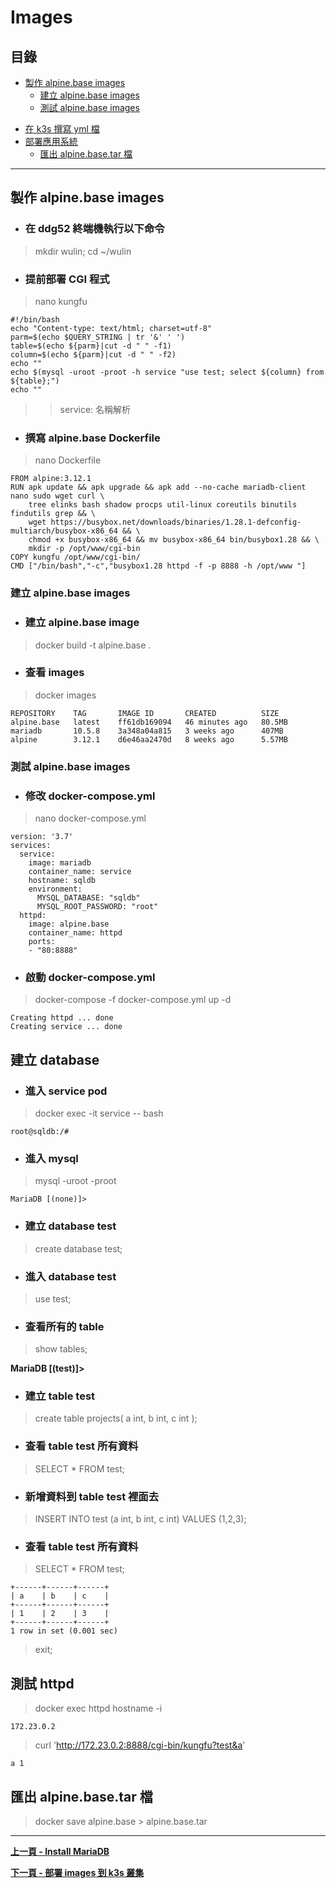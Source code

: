 # Images

## 目錄

- [製作 alpine.base images](#make-alpine.base)
    - [建立 alpine.base images](#build-alpine.base)
    - [測試 alpine.base images](#test-alpine.base)
*   [在 k3s 撰寫 yml 檔](#yml)
*   [部署應用系統](#sys)
    *   [匯出 alpine.base.tar 檔](#save-tar)
---

<h2 id="make-alpine.base">製作 alpine.base images</h2>

- ### 在 ddg52 終端機執行以下命令 

> mkdir wulin; cd ~/wulin

- ### 提前部署 CGI 程式

> nano kungfu
```
#!/bin/bash
echo "Content-type: text/html; charset=utf-8"
parm=$(echo $QUERY_STRING | tr '&' ' ')
table=$(echo ${parm}|cut -d " " -f1)
column=$(echo ${parm}|cut -d " " -f2)
echo ""
echo $(mysql -uroot -proot -h service "use test; select ${column} from ${table};")
echo ""
```
>> service: 名稱解析

- ### 撰寫 alpine.base Dockerfile

> nano Dockerfile
```yaml=
FROM alpine:3.12.1
RUN apk update && apk upgrade && apk add --no-cache mariadb-client nano sudo wget curl \
	tree elinks bash shadow procps util-linux coreutils binutils findutils grep && \
	wget https://busybox.net/downloads/binaries/1.28.1-defconfig-multiarch/busybox-x86_64 && \
	chmod +x busybox-x86_64 && mv busybox-x86_64 bin/busybox1.28 && \
	mkdir -p /opt/www/cgi-bin                                                                                    
COPY kungfu /opt/www/cgi-bin/
CMD ["/bin/bash","-c","busybox1.28 httpd -f -p 8888 -h /opt/www "]
```

<h3 id="build-alpine.base">建立 alpine.base images</h3>

- ### 建立 alpine.base image
> docker build -t alpine.base .

- ### 查看 images
> docker images
```
REPOSITORY    TAG       IMAGE ID       CREATED          SIZE
alpine.base   latest    ff61db169094   46 minutes ago   80.5MB
mariadb       10.5.8    3a348a04a815   3 weeks ago      407MB
alpine        3.12.1    d6e46aa2470d   8 weeks ago      5.57MB
```

<h3 id="test-alpine.base">測試 alpine.base images</h3>

- ### 修改 docker-compose.yml
> nano docker-compose.yml
```yaml=
version: '3.7'
services:
  service:
    image: mariadb
    container_name: service
    hostname: sqldb
    environment:
      MYSQL_DATABASE: "sqldb"
      MYSQL_ROOT_PASSWORD: "root"
  httpd:
    image: alpine.base
    container_name: httpd
    ports:
    - "80:8888"
```

- ### 啟動 docker-compose.yml
> docker-compose -f docker-compose.yml up -d
```
Creating httpd ... done
Creating service ... done
```

<h2 id="build-database">建立 database</h2>

- ### 進入 service pod
> docker exec -it service -- bash
```
root@sqldb:/#
```
- ### 進入 mysql
> mysql -uroot -proot
```
MariaDB [(none)]> 
```
- ### 建立 database test
> create database test;

- ### 進入 database test
> use test;

- ### 查看所有的 table
> show tables;


**MariaDB [(test)]>** 

- ### 建立 table test
> create table projects(
    a int,
    b int,
    c int
);

- ### 查看 table test 所有資料
> SELECT * FROM test;

- ### 新增資料到 table test 裡面去
> INSERT INTO test (a int, b int, c int) VALUES (1,2,3);

- ### 查看 table test 所有資料
> SELECT * FROM test;
```
+------+------+------+
| a    | b    | c    |
+------+------+------+
| 1    | 2    | 3    |
+------+------+------+
1 row in set (0.001 sec)
```

> exit;


<h2 id="test-httpd">測試 httpd</h2>

> docker exec httpd hostname -i
```
172.23.0.2
```

> curl 'http://172.23.0.2:8888/cgi-bin/kungfu?test&a'
```
a 1
```

<h2 id="save-tar">匯出 alpine.base.tar 檔</h2>

> docker save alpine.base > alpine.base.tar

---
**[上一頁 - Install MariaDB](https://github.com/xuan103/k3s-Enterprise-Application-System/blob/main/Documents/Mariadb.md)**

**[下一頁 - 部署 images 到 k3s 叢集](https://github.com/xuan103/k3s-Enterprise-Application-System/blob/main/Documents/K3S_Cluster.md)**





